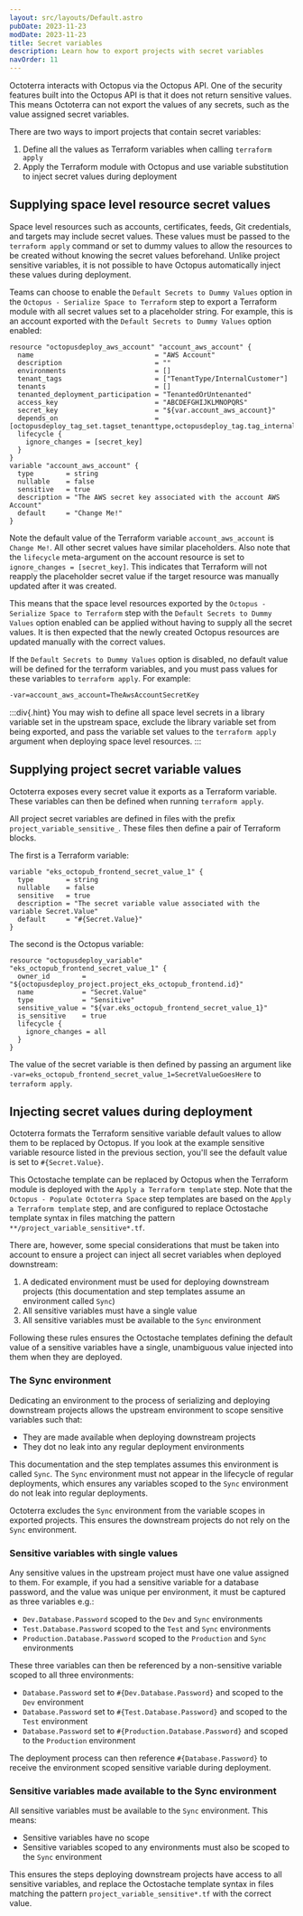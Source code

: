 ```yaml
---
layout: src/layouts/Default.astro
pubDate: 2023-11-23
modDate: 2023-11-23
title: Secret variables
description: Learn how to export projects with secret variables
navOrder: 11
---
```


Octoterra interacts with Octopus via the Octopus API. One of the security features built into the Octopus API is that it does not return sensitive values. This means Octoterra can not export the values of any secrets, such as the value assigned secret variables.

There are two ways to import projects that contain secret variables:

1. Define all the values as Terraform variables when calling `terraform apply`
2. Apply the Terraform module with Octopus and use variable substitution to inject secret values during deployment

## Supplying space level resource secret values

Space level resources such as accounts, certificates, feeds, Git credentials, and targets may include secret values. These values must be passed to the `terraform apply` command or set to dummy values to allow the resources to be created without knowing the secret values beforehand. Unlike project sensitive variables, it is not possible to have Octopus automatically inject these values during deployment.

Teams can choose to enable the `Default Secrets to Dummy Values` option in the `Octopus - Serialize Space to Terraform` step to export a Terraform module with all secret values set to a placeholder string. For example, this is an account exported with the `Default Secrets to Dummy Values` option enabled:

```hcl
resource "octopusdeploy_aws_account" "account_aws_account" {
  name                              = "AWS Account"
  description                       = ""
  environments                      = []
  tenant_tags                       = ["TenantType/InternalCustomer"]
  tenants                           = []
  tenanted_deployment_participation = "TenantedOrUntenanted"
  access_key                        = "ABCDEFGHIJKLMNOPQRS"
  secret_key                        = "${var.account_aws_account}"
  depends_on                        = [octopusdeploy_tag_set.tagset_tenanttype,octopusdeploy_tag.tag_internalcustomer]
  lifecycle {
    ignore_changes = [secret_key]
  }
}
variable "account_aws_account" {
  type        = string
  nullable    = false
  sensitive   = true
  description = "The AWS secret key associated with the account AWS Account"
  default     = "Change Me!"
}
```

Note the default value of the Terraform variable `account_aws_account` is `Change Me!`. All other secret values have similar placeholders. Also note that the `lifecycle` meta-argument on the account resource is set to `ignore_changes = [secret_key]`. This indicates that Terraform will not reapply the placeholder secret value if the target resource was manually updated after it was created.

This means that the space level resources exported by the `Octopus - Serialize Space to Terraform` step with the `Default Secrets to Dummy Values` option enabled can be applied without having to supply all the secret values. It is then expected that the newly created Octopus resources are updated manually with the correct values.

If the `Default Secrets to Dummy Values` option is disabled, no default value will be defined for the terraform variables, and you must pass values for these variables to `terraform apply`. For example:

```bash
-var=account_aws_account=TheAwsAccountSecretKey
```

:::div{.hint}
You may wish to define all space level secrets in a library variable set in the upstream space, exclude the library variable set from being exported, and pass the variable set values to the `terraform apply` argument when deploying space level resources.
:::

## Supplying project secret variable values

Octoterra exposes every secret value it exports as a Terraform variable. These variables can then be defined when running `terraform apply`.

All project secret variables are defined in files with the prefix `project_variable_sensitive_`. These files then define a pair of Terraform blocks.

The first is a Terraform variable:

```hcl
variable "eks_octopub_frontend_secret_value_1" {
  type        = string
  nullable    = false
  sensitive   = true
  description = "The secret variable value associated with the variable Secret.Value"
  default     = "#{Secret.Value}"
}
```

The second is the Octopus variable:

```hcl
resource "octopusdeploy_variable" "eks_octopub_frontend_secret_value_1" {
  owner_id        = "${octopusdeploy_project.project_eks_octopub_frontend.id}"
  name            = "Secret.Value"
  type            = "Sensitive"
  sensitive_value = "${var.eks_octopub_frontend_secret_value_1}"
  is_sensitive    = true
  lifecycle {
    ignore_changes = all
  }
}
```

The value of the secret variable is then defined by passing an argument like `-var=eks_octopub_frontend_secret_value_1=SecretValueGoesHere` to `terraform apply`.

## Injecting secret values during deployment

Octoterra formats the Terraform sensitive variable default values to allow them to be replaced by Octopus. If you look at the example sensitive variable resource listed in the previous section, you'll see the default value is set to `#{Secret.Value}`.

This Octostache template can be replaced by Octopus when the Terraform module is deployed with the `Apply a Terraform template` step. Note that the `Octopus - Populate Octoterra Space` step templates are based on the `Apply a Terraform template` step, and are configured to replace Octostache template syntax in files matching the pattern `**/project_variable_sensitive*.tf`.

There are, however, some special considerations that must be taken into account to ensure a project can inject all secret variables when deployed downstream:

1. A dedicated environment must be used for deploying downstream projects (this documentation and step templates assume an environment called `Sync`)
2. All sensitive variables must have a single value
3. All sensitive variables must be available to the `Sync` environment

Following these rules ensures the Octostache templates defining the default value of a sensitive variables have a single, unambiguous value injected into them when they are deployed.

### The Sync environment

Dedicating an environment to the process of serializing and deploying downstream projects allows the upstream environment to scope sensitive variables such that:

* They are made available when deploying downstream projects
* They dot no leak into any regular deployment environments

This documentation and the step templates assumes this environment is called `Sync`. The `Sync` environment must not appear in the lifecycle of regular deployments, which ensures any variables scoped to the `Sync` environment do not leak into regular deployments.

Octoterra excludes the `Sync` environment from the variable scopes in exported projects. This ensures the downstream projects do not rely on the `Sync` environment.

### Sensitive variables with single values

Any sensitive values in the upstream project must have one value assigned to them. For example, if you had a sensitive variable for a database password, and the value was unique per environment, it must be captured as three variables e.g.:

* `Dev.Database.Password` scoped to the `Dev` and `Sync` environments
* `Test.Database.Password` scoped to the `Test` and `Sync` environments
* `Production.Database.Password` scoped to the `Production` and `Sync` environments

These three variables can then be referenced by a non-sensitive variable scoped to all three environments:

* `Database.Password` set to `#{Dev.Database.Password}` and scoped to the `Dev` environment
* `Database.Password` set to `#{Test.Database.Password}` and scoped to the `Test` environment
* `Database.Password` set to `#{Production.Database.Password}` and scoped to the `Production` environment

The deployment process can then reference `#{Database.Password}` to receive the environment scoped sensitive variable during deployment.

### Sensitive variables made available to the Sync environment

All sensitive variables must be available to the `Sync` environment. This means:

* Sensitive variables have no scope
* Sensitive variables scoped to any environments must also be scoped to the `Sync` environment

This ensures the steps deploying downstream projects have access to all sensitive variables, and replace the Octostache template syntax in files matching the pattern `project_variable_sensitive*.tf` with the correct value.